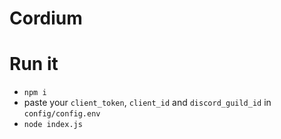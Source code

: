 # Cordium

# Run it

- `npm i`
- paste your `client_token`, `client_id` and `discord_guild_id` in `config/config.env`
- `node index.js`